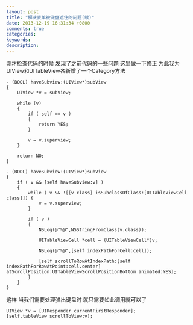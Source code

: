```yaml
---
layout: post
title: "解决表单被键盘遮住的问题(续)"
date: 2013-12-19 16:31:34 +0800
comments: true
categories: 
keywords: 
description: 
---
```


刚才检查代码的时候 发现了之前代码的一些问题 这里做一下修正 为此我为UIView和UITableView各新增了一个Category方法

``` objc UIView的Category
- (BOOL) haveSubview:(UIView*)subView
{
    UIView *v = subView;
    
    while (v)
    {
        if ( self == v )
        {
            return YES;
        }
        
        v = v.superview;
    }
    
    return NO;
}
```


``` objc UITableVIew的Category方法
- (BOOL) haveSubview:(UIView*)subView
{
    if ( v && [self haveSubview:v] )
    {
        while ( v && ![[v class] isSubclassOfClass:[UITableViewCell class]]) {
            v = v.superview;
        }
        
        if ( v )
        {
            NSLog(@"%@",NSStringFromClass(v.class));
            
            UITableViewCell *cell = (UITableViewCell*)v;
            
            NSLog(@"%@",[self indexPathForCell:cell]);
            
            [self scrollToRowAtIndexPath:[self indexPathForRowAtPoint:cell.center] atScrollPosition:UITableViewScrollPositionBottom animated:YES];
        }
    }
}
```

这样 当我们需要处理弹出键盘时 就只需要如此调用就可以了

``` objc 调用方法
UIView *v = [UIResponder currentFirstResponder];
[self.tableView scrollToView:v];
```



